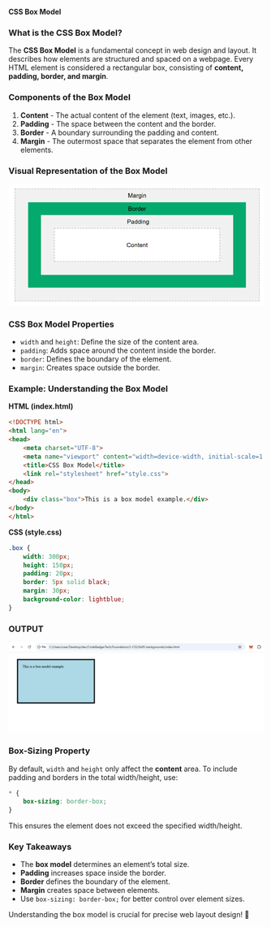 **CSS Box Model**

### **What is the CSS Box Model?**
The **CSS Box Model** is a fundamental concept in web design and layout. It describes how elements are structured and spaced on a webpage. Every HTML element is considered a rectangular box, consisting of **content, padding, border, and margin**.

### **Components of the Box Model**
1. **Content** - The actual content of the element (text, images, etc.).
2. **Padding** - The space between the content and the border.
3. **Border** - A boundary surrounding the padding and content.
4. **Margin** - The outermost space that separates the element from other elements.

### **Visual Representation of the Box Model**
![alt text](image.png)

### **CSS Box Model Properties**
- `width` and `height`: Define the size of the content area.
- `padding`: Adds space around the content inside the border.
- `border`: Defines the boundary of the element.
- `margin`: Creates space outside the border.

### **Example: Understanding the Box Model**
**HTML (index.html)**
```html
<!DOCTYPE html>
<html lang="en">
<head>
    <meta charset="UTF-8">
    <meta name="viewport" content="width=device-width, initial-scale=1.0">
    <title>CSS Box Model</title>
    <link rel="stylesheet" href="style.css">
</head>
<body>
    <div class="box">This is a box model example.</div>
</body>
</html>
```

**CSS (style.css)**
```css
.box {
    width: 300px;
    height: 150px;
    padding: 20px;
    border: 5px solid black;
    margin: 30px;
    background-color: lightblue;
}
```
### OUTPUT
![alt text](image-1.png)

### **Box-Sizing Property**
By default, `width` and `height` only affect the **content** area. To include padding and borders in the total width/height, use:
```css
* {
    box-sizing: border-box;
}
```
This ensures the element does not exceed the specified width/height.

### **Key Takeaways**
- The **box model** determines an element’s total size.
- **Padding** increases space inside the border.
- **Border** defines the boundary of the element.
- **Margin** creates space between elements.
- Use `box-sizing: border-box;` for better control over element sizes.

Understanding the box model is crucial for precise web layout design! 🚀

